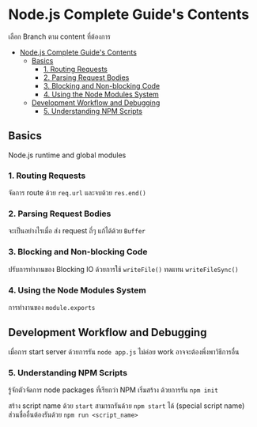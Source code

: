 # Node.js Complete Guide's Contents

เลือก Branch ตาม content ที่ต้องการ

- [Node.js Complete Guide's Contents](#nodejs-complete-guides-contents)
  - [Basics](#basics)
    - [1. Routing Requests](#1-routing-requests)
    - [2. Parsing Request Bodies](#2-parsing-request-bodies)
    - [3. Blocking and Non-blocking Code](#3-blocking-and-non-blocking-code)
    - [4. Using the Node Modules System](#4-using-the-node-modules-system)
  - [Development Workflow and Debugging](#development-workflow-and-debugging)
    - [5. Understanding NPM Scripts](#5-understanding-npm-scripts)

## Basics

Node.js runtime and global modules

### 1. Routing Requests

จัดการ route ด้วย `req.url` และจบด้วย `res.end()`

### 2. Parsing Request Bodies

จะเป็นอย่างไรเมื่อ ส่ง request ถี่ๆ แก้ได้ด้วย `Buffer`

### 3. Blocking and Non-blocking Code

ปรับการทำงานของ Blocking IO ด้วยการใช้ `writeFile()` ทดแทน `writeFileSync()`

### 4. Using the Node Modules System

การทำงานของ `module.exports` 

## Development Workflow and Debugging

เมื่อการ start server ด้วยการรัน `node app.js` ไม่ค่อย work อาจจะต้องพึ่งพาวิธีการอื่น

### 5. Understanding NPM Scripts

รู้จักตัวจัดการ node packages ที่เรียกว่า NPM
เริ่มสร้าง ด้วยการรัน `npm init`

สร้าง script name ด้วย `start` สามารถรันด้วย `npm start` ได้ (special script name)
ส่วนชื่ออื่นต้องรันด้วย `npm run <script_name>`